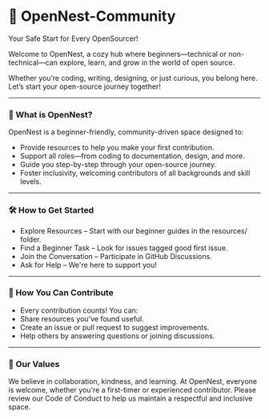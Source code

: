 # 🌸 OpenNest-Community

Your Safe Start for Every OpenSourcer!

Welcome to OpenNest, a cozy hub where beginners—technical or non-technical—can explore, learn, and grow in the world of open source.

Whether you’re coding, writing, designing, or just curious, you belong here. Let’s start your open-source journey together!

---

### 🌟 What is OpenNest?

OpenNest is a beginner-friendly, community-driven space designed to:

- Provide resources to help you make your first contribution.
- Support all roles—from coding to documentation, design, and more.
- Guide you step-by-step through your open-source journey.
- Foster inclusivity, welcoming contributors of all backgrounds and skill levels.

---

### 🛠️ How to Get Started

- Explore Resources – Start with our beginner guides in the resources/ folder.
- Find a Beginner Task – Look for issues tagged good first issue.
- Join the Conversation – Participate in GitHub Discussions.
- Ask for Help – We're here to support you!

---

### 🌱 How You Can Contribute

- Every contribution counts! You can:
- Share resources you’ve found useful.
- Create an issue or pull request to suggest improvements.
- Help others by answering questions or joining discussions.

---

### 💌 Our Values

We believe in collaboration, kindness, and learning.
At OpenNest, everyone is welcome, whether you're a first-timer or experienced contributor. Please review our Code of Conduct to help us maintain a respectful and inclusive space.
